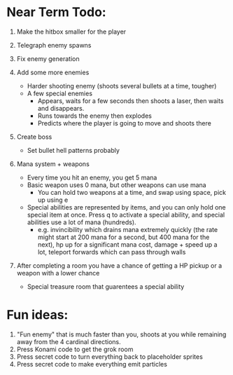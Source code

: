 # Near Term Todo:
1. Make the hitbox smaller for the player
2. Telegraph enemy spawns

3. Fix enemy generation

4. Add some more enemies
   - Harder shooting enemy (shoots several bullets at a time, tougher)
   - A few special enemies
     - Appears, waits for a few seconds then shoots a laser, then waits and disappears.
     - Runs towards the enemy then explodes
     - Predicts where the player is going to move and shoots there
5. Create boss
    - Set bullet hell patterns probably
    
6. Mana system + weapons
    - Every time you hit an enemy, you get 5 mana
    - Basic weapon uses 0 mana, but other weapons can use mana
        - You can hold two weapons at a time, and swap using space, pick up using e
    - Special abilities are represented by items, and you can only hold one special item at once. Press q to activate a special ability, and special abilities use a lot of mana (hundreds).
        - e.g. invincibility which drains mana extremely quickly (the rate might start at 200 mana for a second, but 400 mana for the next), hp up for a significant mana cost, damage + speed up a lot, teleport forwards which can pass through walls 
    
7. After completing a room you have a chance of getting a HP pickup or a weapon with a lower chance
    - Special treasure room that guarentees a special ability

# Fun ideas:
1. "Fun enemy" that is much faster than you, shoots at you while remaining away from the 4 cardinal directions.
2. Press Konami code to get the grok room
3. Press secret code to turn everything back to placeholder sprites
4. Press secret code to make everything emit particles